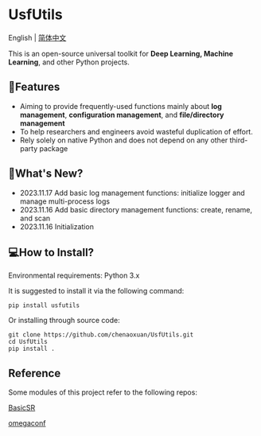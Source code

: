 # UsfUtils
English</a> | <a href="README_CN.md">简体中文</a>

This is an open-source universal toolkit for **Deep Learning, Machine Learning**, and other Python projects.

## 🚩Features
- Aiming to provide frequently-used functions mainly about **log management**, **configuration management**, and **file/directory management**
- To help researchers and engineers avoid wasteful duplication of effort. 
- Rely solely on native Python and does not depend on any other third-party package
## 🚀What's New?
- 2023.11.17 Add basic log management functions: initialize logger and manage multi-process logs
- 2023.11.16 Add basic directory management functions: create, rename, and scan
- 2023.11.16 Initialization

## 💻How to Install?
Environmental requirements: Python 3.x

It is suggested to install it via the following command: 
```shell
pip install usfutils
```

Or installing through source code:
```shell
git clone https://github.com/chenaoxuan/UsfUtils.git
cd UsfUtils
pip install .
```

## Reference
Some modules of this project refer to the following repos:

[BasicSR](https://github.com/XPixelGroup/BasicSR.git)

[omegaconf](https://github.com/omry/omegaconf.git)
